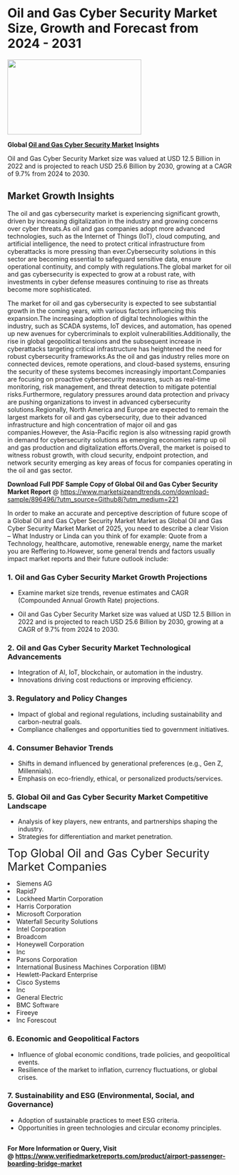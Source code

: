 <H1>Oil and Gas Cyber Security Market Size, Growth and Forecast from 2024 - 2031</H1><img class="aligncenter size-medium wp-image-584254" src="https://thirdeyenews.in/wp-content/uploads/2024/09/Global-Market-Research-300x168.jpeg" alt="" width="300" height="168" /><p><strong>Global&nbsp;<a href="https://www.marketsizeandtrends.com/download-sample/896496/?utm_source=Github8j?utm_medium=221">Oil and Gas Cyber Security Market</a> Insights</strong></p><p>Oil and Gas Cyber Security Market size was valued at USD 12.5 Billion in 2022 and is projected to reach USD 25.6 Billion by 2030, growing at a CAGR of 9.7% from 2024 to 2030.</p><p><h2>Market Growth Insights</h2> <p>The oil and gas cybersecurity market is experiencing significant growth, driven by increasing digitalization in the industry and growing concerns over cyber threats.As oil and gas companies adopt more advanced technologies, such as the Internet of Things (IoT), cloud computing, and artificial intelligence, the need to protect critical infrastructure from cyberattacks is more pressing than ever.Cybersecurity solutions in this sector are becoming essential to safeguard sensitive data, ensure operational continuity, and comply with regulations.The global market for oil and gas cybersecurity is expected to grow at a robust rate, with investments in cyber defense measures continuing to rise as threats become more sophisticated.</p> <p>The market for oil and gas cybersecurity is expected to see substantial growth in the coming years, with various factors influencing this expansion.The increasing adoption of digital technologies within the industry, such as SCADA systems, IoT devices, and automation, has opened up new avenues for cybercriminals to exploit vulnerabilities.Additionally, the rise in global geopolitical tensions and the subsequent increase in cyberattacks targeting critical infrastructure has heightened the need for robust cybersecurity frameworks.As the oil and gas industry relies more on connected devices, remote operations, and cloud-based systems, ensuring the security of these systems becomes increasingly important.Companies are focusing on proactive cybersecurity measures, such as real-time monitoring, risk management, and threat detection to mitigate potential risks.Furthermore, regulatory pressures around data protection and privacy are pushing organizations to invest in advanced cybersecurity solutions.Regionally, North America and Europe are expected to remain the largest markets for oil and gas cybersecurity, due to their advanced infrastructure and high concentration of major oil and gas companies.However, the Asia-Pacific region is also witnessing rapid growth in demand for cybersecurity solutions as emerging economies ramp up oil and gas production and digitalization efforts.Overall, the market is poised to witness robust growth, with cloud security, endpoint protection, and network security emerging as key areas of focus for companies operating in the oil and gas sector.</p> <p><span class=""><strong>Download Full PDF Sample Copy of Global Oil and Gas Cyber Security Market Report</strong> @ <a href="https://www.marketsizeandtrends.com/download-sample/896496/?utm_source=Github8j?utm_medium=221" target="_blank">https://www.marketsizeandtrends.com/download-sample/896496/?utm_source=Github8j?utm_medium=221</a></span></p><p>In order to make an accurate and perceptive description of future scope of a Global&nbsp;Oil and Gas Cyber Security Market Market as Global&nbsp;Oil and Gas Cyber Security Market Market of 2025, you need to describe a clear Vision &ndash; What Industry or Linda can you think of for example: Quote from a Technology, healthcare, automotive, renewable energy, name the market you are Reffering to.However, some general trends and factors usually impact market reports and their future outlook include:</p><h3>1.&nbsp;<strong>Oil and Gas Cyber Security Market Growth Projections</strong></h3><ul><li>Examine market size trends, revenue estimates and CAGR (Compounded Annual Growth Rate) projections.</li><li><p>Oil and Gas Cyber Security Market size was valued at USD 12.5 Billion in 2022 and is projected to reach USD 25.6 Billion by 2030, growing at a CAGR of 9.7% from 2024 to 2030.</p></li></ul><h3>2.&nbsp;<strong>Oil and Gas Cyber Security Market Technological Advancements</strong></h3><ul><li>Integration of AI, IoT, blockchain, or automation in the industry.</li><li>Innovations driving cost reductions or improving efficiency.</li></ul><h3>3.&nbsp;<strong>Regulatory and Policy Changes</strong></h3><ul><li>Impact of global and regional regulations, including sustainability and carbon-neutral goals.</li><li>Compliance challenges and opportunities tied to government initiatives.</li></ul><h3>4.&nbsp;<strong>Consumer Behavior Trends</strong></h3><ul><li>Shifts in demand influenced by generational preferences (e.g., Gen Z, Millennials).</li><li>Emphasis on eco-friendly, ethical, or personalized products/services.</li></ul><h3>5.&nbsp;<strong>Global Oil and Gas Cyber Security Market Competitive Landscape</strong></h3><ul><li>Analysis of key players, new entrants, and partnerships shaping the industry.</li><li>Strategies for differentiation and market penetration.</li></ul><p data-pm-slice="1 1 []"><span style="color: inherit; font-family: inherit; font-size: 25px;">Top Global Oil and Gas Cyber Security Market Companies</span></p><div class="" data-test-id=""><p><li>Siemens AG</li><li> Rapid7</li><li> Lockheed Martin Corporation</li><li> Harris Corporation</li><li> Microsoft Corporation</li><li> Waterfall Security Solutions</li><li> Intel Corporation</li><li> Broadcom</li><li> Honeywell Corporation</li><li> Inc</li><li> Parsons Corporation</li><li> International Business Machines Corporation (IBM)</li><li> Hewlett-Packard Enterprise</li><li> Cisco Systems</li><li> Inc</li><li> General Electric</li><li> BMC Software</li><li> Fireeye</li><li> Inc Forescout</li></p></div><h3>6.&nbsp;<strong>Economic and Geopolitical Factors</strong></h3><ul><li>Influence of global economic conditions, trade policies, and geopolitical events.</li><li>Resilience of the market to inflation, currency fluctuations, or global crises.</li></ul><h3>7.&nbsp;<strong>Sustainability and ESG (Environmental, Social, and Governance)</strong></h3><ul><li>Adoption of sustainable practices to meet ESG criteria.</li><li>Opportunities in green technologies and circular economy principles.</li></ul><h2><strong style="font-size: 14px;">For More Information or Query, Visit @&nbsp;</strong><a style="background-color: #ffffff; font-size: 14px;" href="https://www.marketsizeandtrends.com/report/oil-and-gas-cyber-security-market-/" target="_blank">https://www.verifiedmarketreports.com/product/airport-passenger-boarding-bridge-market</a></h2>
